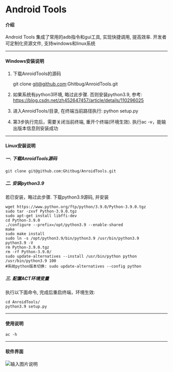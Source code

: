 # Android Tools

#### 介绍

Android Tools 集成了常用的adb指令和gui工具, 实现快捷调用,  提高效率.
开发者可定制化资源文件, 支持windows和linux系统

------------


#### Windows安装说明
1. 下载AnroidTools的源码

   git clone git@github.com:Ghitbug/AnroidTools.git


2. 如果系统有python3环境, 略过此步骤. 否则安装python3.9, 参考:
   https://blog.csdn.net/zh452647457/article/details/110296025

3. 进入AnroidTools/目录, 在终端当前路径执行: python setup.py
4. 第3步执行完后，需要关闭当前终端, 重开个终端(环境生效). 执行ac -v，能输出版本信息则安装成功

------------
#### Linux安装说明
##### 一. 下载AnroidTools源码
   `git clone git@github.com:Ghitbug/AnroidTools.git`
##### 二. 安装python3.9
   若已安装，略过此步骤. 下载python3.9源码, 并安装


    wget https://www.python.org/ftp/python/3.9.0/Python-3.9.0.tgz
    sudo tar -zxvf Python-3.9.0.tgz
    sudo apt-get install libffi-dev
    cd Python-3.9.0
    ./configure --prefix=/opt/python3.9 --enable-shared 
    make
    sudo make install
    sudo ln -s /opt/python3.9/bin/python3.9 /usr/bin/python3.9
    python3.9 -V
    rm Python-3.9.0.tgz
    rm -rf Python-3.9.0/
    sudo update-alternatives --install /usr/bin/python python /usr/bin/python3.9 100
    #系统python版本切换: sudo update-alternatives --config python 

##### 三. 配置ACT环境变量
  执行以下面命令, 完成后重启终端，环境生效:
  
    cd AnroidTools/
    python3.9 setup.py
------------


#### 使用说明

 `ac -h`

------------


#### 软件界面

![输入图片说明](https://gitee.com/dyldmy/AnroidCommonTool/raw/master/res/ac.PNG "在这里输入图片标题")
